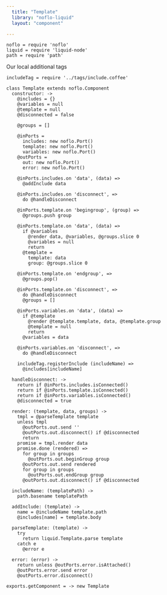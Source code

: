 ```yaml
---
  title: "Template"
  library: "noflo-liquid"
  layout: "component"

---
```


    noflo = require 'noflo'
    liquid = require 'liquid-node'
    path = require 'path'
    

Our local additional tags

    includeTag = require '../tags/include.coffee'
    
    class Template extends noflo.Component
      constructor: ->
        @includes = {}
        @variables = null
        @template = null
        @disconnected = false
    
        @groups = []
    
        @inPorts =
          includes: new noflo.Port()
          template: new noflo.Port()
          variables: new noflo.Port()
        @outPorts =
          out: new noflo.Port()
          error: new noflo.Port()
    
        @inPorts.includes.on 'data', (data) =>
          @addInclude data
    
        @inPorts.includes.on 'disconnect', =>
          do @handleDisconnect
    
        @inPorts.template.on 'begingroup', (group) =>
          @groups.push group
    
        @inPorts.template.on 'data', (data) =>
          if @variables
            @render data, @variables, @groups.slice 0
            @variables = null
            return
          @template =
            template: data
            group: @groups.slice 0
    
        @inPorts.template.on 'endgroup', =>
          @groups.pop()
    
        @inPorts.template.on 'disconnect', =>
          do @handleDisconnect
          @groups = []
    
        @inPorts.variables.on 'data', (data) =>
          if @template
            @render @template.template, data, @template.group
            @template = null
            return
          @variables = data
    
        @inPorts.variables.on 'disconnect', =>
          do @handleDisconnect
    
        includeTag.registerInclude (includeName) =>
          @includes[includeName]
    
      handleDisconnect: ->
        return if @inPorts.includes.isConnected()
        return if @inPorts.template.isConnected()
        return if @inPorts.variables.isConnected()
        @disconnected = true
    
      render: (template, data, groups) ->
        tmpl = @parseTemplate template
        unless tmpl
          @outPorts.out.send ''
          @outPorts.out.disconnect() if @disconnected
          return
        promise = tmpl.render data
        promise.done (rendered) =>
          for group in groups
            @outPorts.out.beginGroup group
          @outPorts.out.send rendered
          for group in groups
            @outPorts.out.endGroup group
          @outPorts.out.disconnect() if @disconnected
    
      includeName: (templatePath) ->
        path.basename templatePath
    
      addInclude: (template) ->
        name = @includeName template.path
        @includes[name] = template.body
    
      parseTemplate: (template) ->
        try
          return liquid.Template.parse template
        catch e
          @error e
    
      error: (error) ->
        return unless @outPorts.error.isAttached()
        @outPorts.error.send error
        @outPorts.error.disconnect()
    
    exports.getComponent = -> new Template
    
